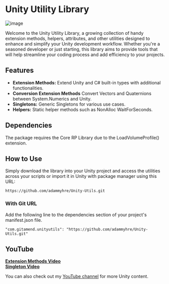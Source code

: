 ﻿# Unity Utility Library

![image](https://github.com/adammyhre/Unity-Utils/assets/38876398/9873f81a-759f-40a2-87be-50baad25301a)

Welcome to the Unity Utility Library, a growing collection of handy extension methods, helpers, attributes, and other utilities designed to enhance and simplify your Unity development workflow. Whether you're a seasoned developer or just starting, this library aims to provide tools that will help streamline your coding process and add efficiency to your projects.

## Features

- **Extension Methods:** Extend Unity and C# built-in types with additional functionalities.
- **Conversion Extension Methods** Convert Vectors and Quaternions between System.Numerics and Unity.
- **Singletons:** Generic Singletons for various use cases.
- **Helpers:** Static helper methods such as NonAlloc WaitForSeconds.

## Dependencies

The package requires the Core RP Library due to the LoadVolumeProfile() extension.

## How to Use

Simply download the library into your Unity project and access the utilities across your scripts or import it in Unity with package manager using this URL:

`https://github.com/adammyhre/Unity-Utils.git`

### With Git URL

Add the following line to the dependencies section of your project's manifest.json file.

```
"com.gitamend.unityutils": "https://github.com/adammyhre/Unity-Utils.git"
```

## YouTube

[**Extension Methods Video**](https://youtu.be/Nk49EUf7yyU)  
[**Singleton Video**](https://youtu.be/LFOXge7Ak3E)

You can also check out my [YouTube channel](https://www.youtube.com/@git-amend?sub_confirmation=1) for more Unity content.

